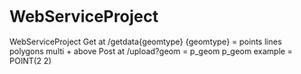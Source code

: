 # WebServiceProject
WebServiceProject
Get at /getdata{geomtype}
{geomtype} = points
lines
polygons
multi + above
Post at /upload?geom = p_geom
p_geom example = POINT(2 2)
